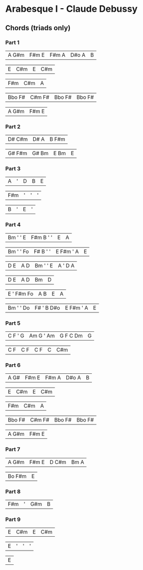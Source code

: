 Arabesque I - Claude Debussy
============================

Chords (triads only)
--------------------

### Part 1

|       |       |       |       |     |
|:-----:|:-----:|:-----:|:-----:|:---:|
| A G#m | F#m E | F#m A | D#o A |  B  |

|       |       |       |       |
|:-----:|:-----:|:-----:|:-----:|
|   E   |  C#m  |   E   |  C#m  |

|       |       |       |
|:-----:|:-----:|:-----:|
|  F#m  |  C#m  |   A   |

|        |        |        |        |
|:------:|:------:|:------:|:------:|
| Bbo F# | C#m F# | Bbo F# | Bbo F# |

|       |       |
|:-----:|:-----:|
| A G#m | F#m E |

### Part 2

|        |      |       |
|:------:|:----:|:-----:|
| D# C#m | D# A | B F#m |

|        |       |      |     |
|:------:|:-----:|:----:|:---:|
| G# F#m | G# Bm | E Bm |  E  |

### Part 3

|     |     |     |     |     |
|:---:|:---:|:---:|:---:|:---:|
|  A  |  '  |  D  |  B  |  E  |

|     |     |     |     |
|:---:|:---:|:---:|:---:|
| F#m |  '  |  '  |  '  |

|     |     |     |     |
|:---:|:---:|:---:|:---:|
|  B  |  '  |  E  |  '  |

### Part 4

|          |           |     |     |
|:--------:|:---------:|:---:|:---:|
| Bm ' ' E | F#m B ' ' |  E  |  A  |

|           |          |           |     |
|:---------:|:--------:|:---------:|:---:|
| Bm ' ' Fo | F# B ' ' | E F#m ' A |  E  |

|     |     |          |         |
|:---:|:---:|:--------:|:-------:|
| D E | A D | Bm ' ' E | A ' D A |

|     |     |     |     |
|:---:|:---:|:---:|:---:|
| D E | A D | Bm  |  D  |

|            |     |     |     |
|:----------:|:---:|:---:|:---:|
| E ' F#m Fo | A B |  E  |  A  |

|           |            |           |     |
|:---------:|:----------:|:---------:|:---:|
| Bm ' ' Do | F# ' B D#o | E F#m ' A |  E  |

### Part 5

|         |           |          |     |
|:-------:|:---------:|:--------:|:---:|
| C F ' G | Am G ' Am | G F C Dm |  G  |

|     |     |     |     |     |
|:---:|:---:|:---:|:---:|:---:|
| C F | C F | C F |  C  | C#m |

### Part 6

|      |       |       |       |     |
|:----:|:-----:|:-----:|:-----:|:---:|
| A G# | F#m E | F#m A | D#o A |  B  |

|     |     |     |     |
|:---:|:---:|:---:|:---:|
|  E  | C#m |  E  | C#m |

|     |     |     |
|:---:|:---:|:---:|
| F#m | C#m |  A  |

|        |        |        |        |
|:------:|:------:|:------:|:------:|
| Bbo F# | C#m F# | Bbo F# | Bbo F# |

|       |       |
|:-----:|:-----:|
| A G#m | F#m E |

### Part 7

|       |       |       |      |
|:-----:|:-----:|:-----:|:----:|
| A G#m | F#m E | D C#m | Bm A |

|        |     |
|:------:|:---:|
| Bo F#m |  E  |

### Part 8

|     |     |     |     |
|:---:|:---:|:---:|:---:|
| F#m |  '  | G#m |  B  |

### Part 9

|     |     |     |     |
|:---:|:---:|:---:|:---:|
|  E  | C#m |  E  | C#m |

|     |     |     |     |
|:---:|:---:|:---:|:---:|
|  E  |  '  |  '  |  '  |

|     |
|:---:|
|  E  |